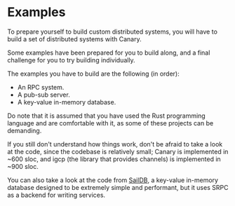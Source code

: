 # Examples

To prepare yourself to build custom distributed systems,
you will have to build a set of distributed systems with Canary.

Some examples have been prepared for you to build along,
and a final challenge for you to try building individually.

The examples you have to build are the following (in order):
- An RPC system.
- A pub-sub server.
- A key-value in-memory database.

Do note that it is assumed that you have used the Rust programming language
and are comfortable with it, as some of these projects can be demanding.

If you still don't understand how things work, don't be afraid to take a look
at the code, since the codebase is relatively small; Canary is implemented in ~600 sloc,
and igcp (the library that provides channels) is implemented in ~900 sloc.

You can also take a look at the code from [SailDB](https://github.com/znx3p0/saildb), a key-value in-memory database designed to be
extremely simple and performant, but it uses SRPC as a backend for writing services.
